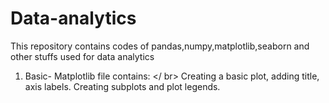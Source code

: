 # Data-analytics
This repository contains codes of pandas,numpy,matplotlib,seaborn and other stuffs used for data analytics
1. Basic- Matplotlib file contains: </ br>
  Creating a basic plot, adding title, axis labels.
  Creating subplots and plot legends.
  
